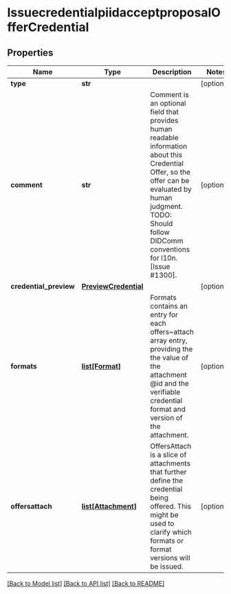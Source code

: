 # IssuecredentialpiidacceptproposalOfferCredential

## Properties
Name | Type | Description | Notes
------------ | ------------- | ------------- | -------------
**type** | **str** |  | [optional] 
**comment** | **str** | Comment is an optional field that provides human readable information about this Credential Offer, so the offer can be evaluated by human judgment. TODO: Should follow DIDComm conventions for l10n. [Issue #1300]. | [optional] 
**credential_preview** | [**PreviewCredential**](PreviewCredential.md) |  | [optional] 
**formats** | [**list[Format]**](Format.md) | Formats contains an entry for each offers~attach array entry, providing the the value of the attachment @id and the verifiable credential format and version of the attachment. | [optional] 
**offersattach** | [**list[Attachment]**](Attachment.md) | OffersAttach is a slice of attachments that further define the credential being offered. This might be used to clarify which formats or format versions will be issued. | [optional] 

[[Back to Model list]](../README.md#documentation-for-models) [[Back to API list]](../README.md#documentation-for-api-endpoints) [[Back to README]](../README.md)


